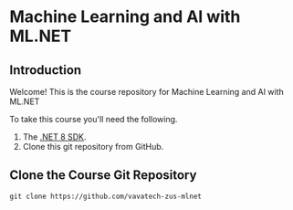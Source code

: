 # Machine Learning and AI with ML.NET

## Introduction

Welcome! This is the course repository for Machine Learning and AI with ML.NET

To take this course you'll need the following.

1. The [.NET 8 SDK](https://dotnet.microsoft.com/en-us/download/dotnet/8.0).
2. Clone this git repository from GitHub.

## Clone the Course Git Repository

```
git clone https://github.com/vavatech-zus-mlnet
```
